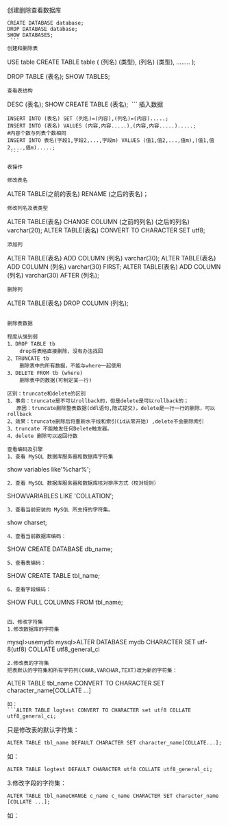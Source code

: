 创建删除查看数据库
```
CREATE DATABASE database;
DROP DATABASE database;
SHOW DATABASES;
 ```
创建和删除表
```
USE table
CREATE TABLE table (
(列名) (类型),
(列名) (类型),
........
);

DROP TABLE (表名);
SHOW TABLES;
``` 
查看表结构
```
DESC (表名);
SHOW CREATE TABLE (表名);
 ```
插入数据
```
INSERT INTO (表名) SET (列名)=(内容),(列名)=(内容).....;
INSERT INTO (表名) VALUES (内容,内容.....),(内容,内容.....).....;         #内容个数与列表个数相同
INSERT INTO 表名(字段1,字段2,...,字段m) VALUES (值1,值2,...,值m),(值1,值2,...,值m).....;
 ```

表操作

修改表名
```
ALTER TABLE(之前的表名) RENAME (之后的表名)；
```
修改列名及表类型
```
ALTER TABLE(表名) CHANGE COLUMN (之前的列名) (之后的列名) varchar(20);
ALTER TABLE(表名) CONVERT TO CHARACTER SET utf8;
```
添加列
```
ALTER TABLE(表名) ADD COLUMN  (列名) varchar(30);
ALTER TABLE(表名) ADD COLUMN  (列名) varchar(30) FIRST;
ALTER TABLE(表名) ADD COLUMN  (列名) varchar(30) AFTER (列名);
```
删除列
```
ALTER TABLE(表名) DROP COLUMN (列名);
```

删除表数据

程度从强到弱
1、DROP TABLE tb 
	drop将表格直接删除，没有办法找回
2、TRUNCATE tb
	删除表中的所有数据，不能与where一起使用
3、DELETE FROM tb (where)
	删除表中的数据(可制定某一行)
	
区别：truncate和delete的区别
1、事务：truncate是不可以rollback的，但是delete是可以rollback的；
   原因：truncate删除整表数据(ddl语句,隐式提交)，delete是一行一行的删除，可以rollback
2、效果：truncate删除后将重新水平线和索引(id从零开始) ,delete不会删除索引    
3、truncate 不能触发任何Delete触发器。
4、delete 删除可以返回行数

查看编码及引擎
1、查看 MySQL 数据库服务器和数据库字符集
```
show variables like'%char%';
```
2、查看 MySQL 数据库服务器和数据库核对排序方式（校对规则）
```
SHOWVARIABLES LIKE 'COLLATION';
```
3、查看当前安装的 MySQL 所支持的字符集。
```
show charset;
```
4、查看当前数据库编码：
```
SHOW CREATE DATABASE db_name;
```
5、查看表编码：
```
SHOW CREATE TABLE tbl_name;
```
6、查看字段编码：
```
SHOW FULL COLUMNS FROM tbl_name;
```

四、修改字符集
1.修改数据库的字符集
```
mysql>usemydb
mysql>ALTER DATABASE mydb CHARACTER SET utf-8(utf8) COLLATE utf8_general_ci
```
2.修改表的字符集
把表默认的字符集和所有字符列(CHAR,VARCHAR,TEXT)改为新的字符集：
```
ALTER TABLE tbl_name CONVERT TO CHARACTER SET character_name[COLLATE ...]
```
如：
```ALTER TABLE logtest CONVERT TO CHARACTER set utf8 COLLATE utf8_general_ci;
```
只是修改表的默认字符集：
```
ALTER TABLE tbl_name DEFAULT CHARACTER SET character_name[COLLATE...];
```
如：
```
ALTER TABLE logtest DEFAULT CHARACTER utf8 COLLATE utf8_general_ci;
```
3.修改字段的字符集：
```
ALTER TABLE tbl_nameCHANGE c_name c_name CHARACTER SET character_name [COLLATE ...];
```
如：  
```ALTER TABLE logtest CHANGE title titleVARCHAR(100) CHARACTER SET utf8 COLLATE utf8_general_ci;
```
